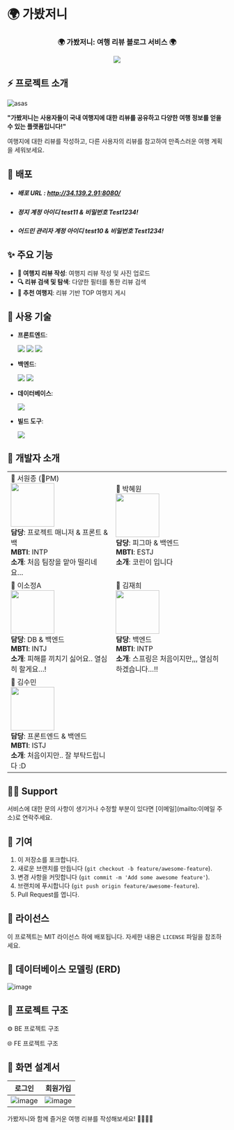 # 🌍 가봤저니

<p align="center">
  <h3 align="center">🌍 가봤저니: 여행 리뷰 블로그 서비스 🌍</h3>
</p>

<p align="center">
	<img src="https://readme-typing-svg.demolab.com/?lines=Welcome+To+가봤저니!&color=FFAE35&font=Fira%20Code&center=true&width=380&height=50&duration=4000&pause=1000">
</p>



## ⚡ 프로젝트 소개

![asas](https://github.com/user-attachments/assets/ca4719fb-fe21-40b4-833a-6e38668b0090)

**"가봤저니는 사용자들이 국내 여행지에 대한 리뷰를 공유하고 다양한 여행 정보를 얻을 수 있는 플랫폼입니다!"**

여행지에 대한 리뷰를 작성하고, 다른 사용자의 리뷰를 참고하여 만족스러운 여행 계획을 세워보세요.

## 🔗 배포

- ##### 배포 URL : http://34.139.2.91:8080/

- ##### 정지 계정 아이디 test11 & 비밀번호 Test1234!

- ##### 어드민 관리자 계정 아이디 test10 & 비밀번호 Test1234!

## ✨ 주요 기능

- **📝 여행지 리뷰 작성**: 여행지 리뷰 작성 및 사진 업로드
- **🔍 리뷰 검색 및 탐색**: 다양한 필터를 통한 리뷰 검색
- **🌟 추천 여행지**: 리뷰 기반 TOP 여행지 게시

## 🧰 사용 기술

- **프론트엔드**: 
  <p>
    <img src="https://img.shields.io/badge/HTML5-E34F26?style=for-the-badge&logo=html5&logoColor=white" />
    <img src="https://img.shields.io/badge/CSS3-1572B6?style=for-the-badge&logo=css3&logoColor=white" />
    <img src="https://img.shields.io/badge/JavaScript-F7DF1E?style=for-the-badge&logo=javascript&logoColor=black" />
  </p>
- **백엔드**: 
  <p>
    <img src="https://img.shields.io/badge/Java-ED8B00?style=for-the-badge&logo=java&logoColor=white" />
    <img src="https://img.shields.io/badge/Spring%20Boot-6DB33F?style=for-the-badge&logo=spring&logoColor=white" />
  </p>
- **데이터베이스**: 
  <p>
    <img src="https://img.shields.io/badge/MySQL-4479A1?style=for-the-badge&logo=mysql&logoColor=white" />
  </p>
- **빌드 도구**: 
  <p>
    <img src="https://img.shields.io/badge/Gradle-02303A?style=for-the-badge&logo=gradle&logoColor=white" />
  </p>



## 💼 개발자 소개

<table>
  <tr>
    <td>
    📌 서원종 (👑PM)<br>
      <img src="https://hypnotic-knife-fcb.notion.site/image/https%3A%2F%2Fprod-files-secure.s3.us-west-2.amazonaws.com%2F77987b12-b747-4fdc-831e-f2727433c4fc%2F5ef8841f-e437-416b-a3d8-b38cc97c95cf%2F%25E1%2584%2589%25E1%2585%25A9%25E1%2584%2584%25E1%2585%25B5.png?table=block&id=5c5bbe00-5df4-4448-915d-9a1dffdf8553&spaceId=77987b12-b747-4fdc-831e-f2727433c4fc&width=1420&userId=&cache=v2" width="100" height="100"><br>
      <strong>담당</strong>: 프로젝트 매니저 & 프론트 & 백<br>
      <strong>MBTI</strong>: INTP<br>
      <strong>소개</strong>: 처음 팀장을 맡아 떨리네요…<br>
    </td>
    <td>
    📌 박혜원<br>
      <img src="https://hypnotic-knife-fcb.notion.site/image/https%3A%2F%2Fprod-files-secure.s3.us-west-2.amazonaws.com%2F77987b12-b747-4fdc-831e-f2727433c4fc%2Ffe0163de-bd74-438c-b33d-c1e0096204de%2F%25E1%2584%258B%25E1%2585%25AD%25E1%2586%25BC%25E1%2584%2584%25E1%2585%25B5.png?table=block&id=1288fcac-b509-41ac-a0a6-558667c7b81c&spaceId=77987b12-b747-4fdc-831e-f2727433c4fc&width=1420&userId=&cache=v2" width="100" height="100"><br>
      <strong>담당</strong>: 피그마 & 백엔드<br>
      <strong>MBTI</strong>: ESTJ<br>
      <strong>소개</strong>: 코린이 입니다<br>
    </td>
  </tr>
  <tr>
    <td>
    📌 이소정A<br>
      <img src="https://hypnotic-knife-fcb.notion.site/image/https%3A%2F%2Fprod-files-secure.s3.us-west-2.amazonaws.com%2F77987b12-b747-4fdc-831e-f2727433c4fc%2Ffdef4946-eed2-4e4f-8d49-596d9147586b%2Fcb0439b1-8ae8-4fcc-9676-d3eba1e2b111.png?table=block&id=3ece7c2b-18a2-4170-980b-c029ced503f0&spaceId=77987b12-b747-4fdc-831e-f2727433c4fc&width=1420&userId=&cache=v2" width="100" height="100"><br>
      <strong>담당</strong>: DB & 백엔드<br>
      <strong>MBTI</strong>: INTJ<br>
      <strong>소개</strong>: 피해를 끼치기 싫어요.. 열심히 할게요…!<br>
    </td>
    <td>
    📌 김재희<br>
      <img src="https://hypnotic-knife-fcb.notion.site/image/https%3A%2F%2Fprod-files-secure.s3.us-west-2.amazonaws.com%2F77987b12-b747-4fdc-831e-f2727433c4fc%2Ffe0163de-bd74-438c-b33d-c1e0096204de%2F%25E1%2584%258B%25E1%2585%25AD%25E1%2586%25BC%25E1%2584%2584%25E1%2585%25B5.png?table=block&id=1288fcac-b509-41ac-a0a6-558667c7b81c&spaceId=77987b12-b747-4fdc-831e-f2727433c4fc&width=1420&userId=&cache=v2" width="100" height="100"><br>
      <strong>담당</strong>: 백엔드<br>
      <strong>MBTI</strong>: INTP<br>
      <strong>소개</strong>: 스프링은 처음이지만,,, 열심히 하겠습니다…!!<br>
    </td>
  </tr>
  <tr>
    <td>
    📌 김수민<br>
      <img src="https://hypnotic-knife-fcb.notion.site/image/https%3A%2F%2Fprod-files-secure.s3.us-west-2.amazonaws.com%2F77987b12-b747-4fdc-831e-f2727433c4fc%2Fbc64a4e3-fd70-44da-970e-a274edd757ef%2F%25E1%2584%2590%25E1%2585%25A9%25E1%2584%2581%25E1%2585%25B5.png?table=block&id=bf116eef-c4be-4114-9879-9f0236e030ea&spaceId=77987b12-b747-4fdc-831e-f2727433c4fc&width=1420&userId=&cache=v2" width="100" height="100"><br>
      <strong>담당</strong>: 프론트엔드 & 백엔드<br>
      <strong>MBTI</strong>: ISTJ<br>
      <strong>소개</strong>: 처음이지만.. 잘 부탁드립니다 :D<br>
    </td>
  </tr>
</table>



## 🙋‍♂️ Support

서비스에 대한 문의 사항이 생기거나 수정할 부분이 있다면 [이메일](mailto:이메일 주소)로 연락주세요.

## 🤝 기여

1. 이 저장소를 포크합니다.
2. 새로운 브랜치를 만듭니다 (`git checkout -b feature/awesome-feature`).
3. 변경 사항을 커밋합니다 (`git commit -m 'Add some awesome feature'`).
4. 브랜치에 푸시합니다 (`git push origin feature/awesome-feature`).
5. Pull Request를 엽니다.

## 📜 라이선스

이 프로젝트는 MIT 라이선스 하에 배포됩니다. 자세한 내용은 `LICENSE` 파일을 참조하세요.

## 🔐 데이터베이스 모델링 (ERD)

![image](https://github.com/user-attachments/assets/f69cc33c-55e3-47f2-8de5-871065c5b8db)


## 📂 프로젝트 구조

⚙️ BE 프로젝트 구조

🌐 FE 프로젝트 구조

## 🌟 화면 설계서

| 로그인 | 회원가입 |
|---|---|
| ![image](https://github.com/user-attachments/assets/250a30c4-d7dd-426c-a63d-848f57bb76b5) | ![image](https://github.com/user-attachments/assets/5843ee38-45a7-4b00-a3b6-70269848834c)|



가봤저니와 함께 즐거운 여행 리뷰를 작성해보세요! 💙🚗📸📝
